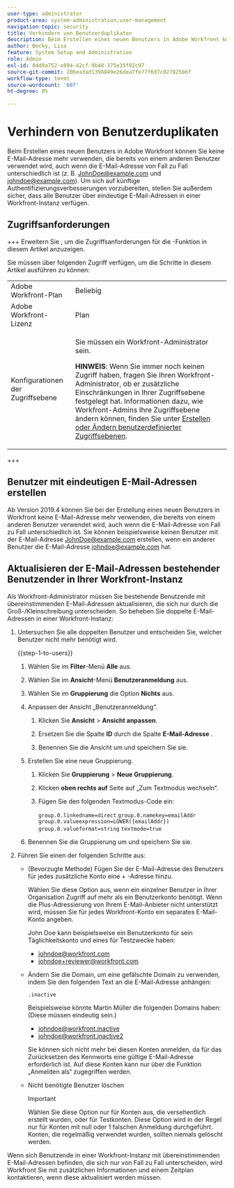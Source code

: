 ```yaml
---
user-type: administrator
product-area: system-administration;user-management
navigation-topic: security
title: Verhindern von Benutzerduplikaten
description: Beim Erstellen eines neuen Benutzers in Adobe Workfront können Sie keine E-Mail-Adresse mehr verwenden, die bereits von einem anderen Benutzer verwendet wird, auch wenn die E-Mail-Adresse von Fall zu Fall unterschiedlich ist (z. B. JohnDoe@example.com und johndoe@example.com). Um sich auf künftige Authentifizierungsverbesserungen vorzubereiten, stellen Sie außerdem sicher, dass alle Benutzer über eindeutige E-Mail-Adressen in einer Workfront-Instanz verfügen.
author: Becky, Lisa
feature: System Setup and Administration
role: Admin
exl-id: 84d9a752-e894-42cf-9b40-375e35f02c97
source-git-commit: 206ea3ad1398849e26dea7fe77f6d7c027825b6f
workflow-type: tm+mt
source-wordcount: '607'
ht-degree: 0%

---
```


# Verhindern von Benutzerduplikaten

Beim Erstellen eines neuen Benutzers in Adobe Workfront können Sie keine E-Mail-Adresse mehr verwenden, die bereits von einem anderen Benutzer verwendet wird, auch wenn die E-Mail-Adresse von Fall zu Fall unterschiedlich ist (z. B. JohnDoe@example.com und johndoe@example.com). Um sich auf künftige Authentifizierungsverbesserungen vorzubereiten, stellen Sie außerdem sicher, dass alle Benutzer über eindeutige E-Mail-Adressen in einer Workfront-Instanz verfügen.

## Zugriffsanforderungen

+++ Erweitern Sie , um die Zugriffsanforderungen für die -Funktion in diesem Artikel anzuzeigen.

Sie müssen über folgenden Zugriff verfügen, um die Schritte in diesem Artikel ausführen zu können:

<table style="table-layout:auto"> 
 <col> 
 <col> 
 <tbody> 
  <tr> 
   <td role="rowheader">Adobe Workfront-Plan</td> 
   <td>Beliebig</td> 
  </tr> 
  <tr> 
   <td role="rowheader">Adobe Workfront-Lizenz</td> 
   <td>Plan</td> 
  </tr> 
  <tr> 
   <td role="rowheader">Konfigurationen der Zugriffsebene</td> 
   <td> <p>Sie müssen ein Workfront-Administrator sein.</p> <p><b>HINWEIS</b>: Wenn Sie immer noch keinen Zugriff haben, fragen Sie Ihren Workfront-Administrator, ob er zusätzliche Einschränkungen in Ihrer Zugriffsebene festgelegt hat. Informationen dazu, wie Workfront-Admins Ihre Zugriffsebene ändern können, finden Sie unter <a href="../../../administration-and-setup/add-users/configure-and-grant-access/create-modify-access-levels.md" class="MCXref xref">Erstellen oder Ändern benutzerdefinierter Zugriffsebenen</a>.</p> </td> 
  </tr> 
 </tbody> 
</table>

+++

## Benutzer mit eindeutigen E-Mail-Adressen erstellen

Ab Version 2019.4 können Sie bei der Erstellung eines neuen Benutzers in Workfront keine E-Mail-Adresse mehr verwenden, die bereits von einem anderen Benutzer verwendet wird, auch wenn die E-Mail-Adresse von Fall zu Fall unterschiedlich ist. Sie können beispielsweise keinen Benutzer mit der E-Mail-Adresse JohnDoe@example.com erstellen, wenn ein anderer Benutzer die E-Mail-Adresse johndoe@example.com hat.

## Aktualisieren der E-Mail-Adressen bestehender Benutzender in Ihrer Workfront-Instanz

Als Workfront-Administrator müssen Sie bestehende Benutzende mit übereinstimmenden E-Mail-Adressen aktualisieren, die sich nur durch die Groß-/Kleinschreibung unterscheiden.
So beheben Sie doppelte E-Mail-Adressen in einer Workfront-Instanz:

1. Untersuchen Sie alle doppelten Benutzer und entscheiden Sie, welcher Benutzer nicht mehr benötigt wird.

   {{step-1-to-users}}

   1. Wählen Sie im **Filter**-Menü **Alle** aus.

   1. Wählen Sie im **Ansicht**-Menü **Benutzeranmeldung** aus.

   1. Wählen Sie im **Gruppierung** die Option **Nichts** aus.

   1. Anpassen der Ansicht „Benutzeranmeldung“.

      1. Klicken Sie **Ansicht** > **Ansicht anpassen**.

      1. Ersetzen Sie die Spalte **ID** durch die Spalte **E-Mail-Adresse** .

      1. Benennen Sie die Ansicht um und speichern Sie sie.

   1. Erstellen Sie eine neue Gruppierung.

      1. Klicken Sie **Gruppierung** > **Neue Gruppierung**.

      1. Klicken **oben rechts auf** Seite auf „Zum Textmodus wechseln“.
      1. Fügen Sie den folgenden Textmodus-Code ein:

         `group.0.linkedname=direct`
         `group.0.namekey=emailAddr`
         `group.0.valueexpression=LOWER({emailAddr})`
         `group.0.valueformat=string`
         `textmode=true`

   1. Benennen Sie die Gruppierung um und speichern Sie sie.

1. Führen Sie einen der folgenden Schritte aus:

   * (Bevorzugte Methode) Fügen Sie der E-Mail-Adresse des Benutzers für jedes zusätzliche Konto eine + -Adresse hinzu.

     Wählen Sie diese Option aus, wenn ein einzelner Benutzer in Ihrer Organisation Zugriff auf mehr als ein Benutzerkonto benötigt. Wenn die Plus-Adressierung von Ihrem E-Mail-Anbieter nicht unterstützt wird, müssen Sie für jedes Workfront-Konto ein separates E-Mail-Konto angeben.

     John Doe kann beispielsweise ein Benutzerkonto für sein Täglichkeitskonto und eines für Testzwecke haben:

      * johndoe@workfront.com
      * johndoe+reviewer@workfront.com

   * Ändern Sie die Domain, um eine gefälschte Domain zu verwenden, indem Sie den folgenden Text an die E-Mail-Adresse anhängen:

     `.inactive`

     Beispielsweise könnte Martin Müller die folgenden Domains haben: (Diese müssen eindeutig sein.)

      * johndoe@workfront.inactive
      * johndoe@workfront.inactive2

     Sie können sich nicht mehr bei diesen Konten anmelden, da für das Zurücksetzen des Kennworts eine gültige E-Mail-Adresse erforderlich ist. Auf diese Konten kann nur über die Funktion „Anmelden als“ zugegriffen werden.

   * Nicht benötigte Benutzer löschen

     >[!IMPORTANT]
     >
     >Wählen Sie diese Option nur für Konten aus, die versehentlich erstellt wurden, oder für Testkonten. Diese Option wird in der Regel nur für Konten mit null oder 1 falschen Anmeldung durchgeführt. Konten, die regelmäßig verwendet wurden, sollten niemals gelöscht werden.

Wenn sich Benutzende in einer Workfront-Instanz mit übereinstimmenden E-Mail-Adressen befinden, die sich nur von Fall zu Fall unterscheiden, wird Workfront Sie mit zusätzlichen Informationen und einem Zeitplan kontaktieren, wenn diese aktualisiert werden müssen.
